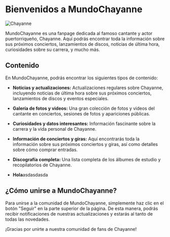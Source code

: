 # Bienvenidos a MundoChayanne

![Chayanne](https://lavisionweb.com/wp-content/uploads/2022/05/b-8-e1652195993353-749x570.jpg)

MundoChayanne es una fanpage dedicada al famoso cantante y actor puertorriqueño, Chayanne. Aquí podrás encontrar toda la información sobre sus próximos conciertos, lanzamientos de discos, noticias de última hora, curiosidades sobre su carrera, y mucho más.

## Contenido

En MundoChayanne, podrás encontrar los siguientes tipos de contenido:

- **Noticias y actualizaciones:** Actualizaciones regulares sobre Chayanne, incluyendo noticias de última hora sobre sus próximos conciertos, lanzamientos de discos y eventos especiales.

- **Galería de fotos y videos:** Una gran colección de fotos y videos del cantante en conciertos, sesiones de fotos y apariciones públicas.

- **Curiosidades y datos interesantes:** Información fascinante sobre la carrera y la vida personal de Chayanne.

- **Información de conciertos y giras:** Aquí encontrarás toda la información sobre sus próximos conciertos y giras, así como detalles sobre cómo comprar entradas.

- **Discografía completa:** Una lista completa de los álbumes de estudio y recopilatorios de Chayanne.
- **Hola**asdasdasda

## ¿Cómo unirse a MundoChayanne?

Para unirse a la comunidad de MundoChayanne, simplemente haz clic en el botón "Seguir" en la parte superior de la página. De esta manera, podrás recibir notificaciones de nuestras actualizaciones y estarás al tanto de todas las novedades.

¡Gracias por unirte a nuestra comunidad de fans de Chayanne!
